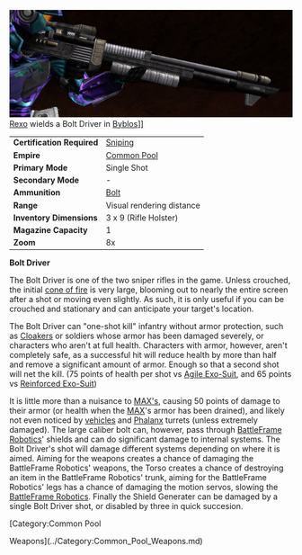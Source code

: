 ![](../images/Bolt_driver.jpg "fig:Bolt_driver.jpg") [Rexo](../armor/Reinforced_Exo-Suit.md) wields a
Bolt Driver in [Byblos](../locations/Byblos.md)\]\]

|                            |                                              |
| -------------------------- | -------------------------------------------- |
| **Certification Required** | [Sniping](../certifications/Sniping.md)      |
| **Empire**                 | [Common Pool](../terminology/Common_Pool.md) |
| **Primary Mode**           | Single Shot                                  |
| **Secondary Mode**         | \-                                           |
| **Ammunition**             | [Bolt](../ammunition/Bolt.md)                           |
| **Range**                  | Visual rendering distance                    |
| **Inventory Dimensions**   | 3 x 9 (Rifle Holster)                        |
| **Magazine Capacity**      | 1                                            |
| **Zoom**                   | 8x                                           |

**Bolt Driver**

The Bolt Driver is one of the two sniper rifles in the game. Unless crouched,
the initial [cone of fire](../terminology/Cone_of_fire.md) is very large, blooming out to
nearly the entire screen after a shot or moving even slightly. As such, it is
only useful if you can be crouched and stationary and can anticipate your
target's location.

The Bolt Driver can "one-shot kill" infantry without armor protection, such as
[Cloakers](../items/Infiltration_Suit.md) or soldiers whose armor has been damaged severely, or
characters who aren't at full health. Characters with armor, however, aren't
completely safe, as a successful hit will reduce health by more than half and
remove a significant amount of armor. Enough so that a second shot will net the
kill. (75 points of health per shot vs
[Agile Exo-Suit](../armor/Agile_Exo-Suit.md), and 65 points vs
[Reinforced Exo-Suit](../armor/Reinforced_Exo-Suit.md))

It is little more than a nuisance to
[MAX's](../items/Mechanized_Assault_Exo-Suit.md), causing 50 points of damage to
their armor (or health when the [MAX](../items/Mechanized_Assault_Exo-Suit.md)'s
armor has been drained), and likely not even noticed by
[vehicles](category:_Vehicles.md) and [Phalanx](../items/Phalanx.md) turrets
(unless extremely damaged). The large caliber bolt can, however, pass through
[BattleFrame Robotics](../vehicles/BattleFrame_Robotics.md)' shields and can do
significant damage to internal systems. The Bolt Driver's shot will damage
different systems depending on where it is aimed. Aiming for the weapons creates
a chance of damaging the BattleFrame Robotics' weapons, the Torso creates a
chance of destroying an item in the BattleFrame Robotics' trunk, aiming for the
BattleFrame Robotics' legs has a chance of damaging the motion servos, slowing
the [BattleFrame Robotics](../vehicles/BattleFrame_Robotics.md). Finally the
Shield Generater can be damaged by a single Bolt Driver shot, or disabled by
three in quick succesion.

<!--[Category:Game Items](../Category:Game_Items.md)-->
<!--[Category:Weapons](../Category:Weapons.md)--> [Category:Common Pool

Weapons](../Category:Common_Pool_Weapons.md)

